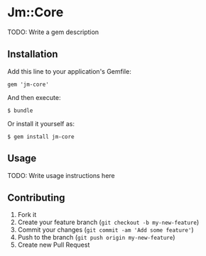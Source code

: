 # Jm::Core

TODO: Write a gem description

## Installation

Add this line to your application's Gemfile:

    gem 'jm-core'

And then execute:

    $ bundle

Or install it yourself as:

    $ gem install jm-core

## Usage

TODO: Write usage instructions here

## Contributing

1. Fork it
2. Create your feature branch (`git checkout -b my-new-feature`)
3. Commit your changes (`git commit -am 'Add some feature'`)
4. Push to the branch (`git push origin my-new-feature`)
5. Create new Pull Request
